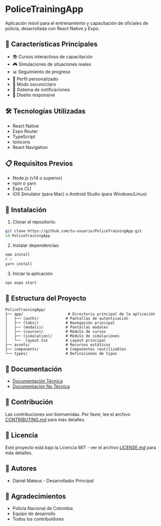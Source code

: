 # PoliceTrainingApp

Aplicación móvil para el entrenamiento y capacitación de oficiales de policía, desarrollada con React Native y Expo.

## 🚀 Características Principales

- 📚 Cursos interactivos de capacitación
- 🎮 Simulaciones de situaciones reales
- 📊 Seguimiento de progreso
- 👤 Perfil personalizado
- 🌙 Modo oscuro/claro
- 🔔 Sistema de notificaciones
- 📱 Diseño responsive

## 🛠️ Tecnologías Utilizadas

- React Native
- Expo Router
- TypeScript
- Ionicons
- React Navigation

## 📋 Requisitos Previos

- Node.js (v14 o superior)
- npm o yarn
- Expo CLI
- iOS Simulator (para Mac) o Android Studio (para Windows/Linux)

## 🔧 Instalación

1. Clonar el repositorio:
```bash
git clone https://github.com/tu-usuario/PoliceTrainingApp.git
cd PoliceTrainingApp
```

2. Instalar dependencias:
```bash
npm install
# o
yarn install
```

3. Iniciar la aplicación:
```bash
npx expo start
```

## 📱 Estructura del Proyecto

```
PoliceTrainingApp/
├── app/                    # Directorio principal de la aplicación
│   ├── (auth)/            # Pantallas de autenticación
│   ├── (tabs)/            # Navegación principal
│   ├── (modals)/          # Pantallas modales
│   ├── (course)/          # Módulo de cursos
│   ├── (simulation)/      # Módulo de simulaciones
│   └── _layout.tsx        # Layout principal
├── assets/                # Recursos estáticos
├── components/            # Componentes reutilizables
└── types/                 # Definiciones de tipos
```

## 📄 Documentación

- [Documentación Técnica](docs/TECHNICAL.md)
- [Documentación No Técnica](docs/NON_TECHNICAL.md)

## 🤝 Contribución

Las contribuciones son bienvenidas. Por favor, lee el archivo [CONTRIBUTING.md](CONTRIBUTING.md) para más detalles.

## 📝 Licencia

Este proyecto está bajo la Licencia MIT - ver el archivo [LICENSE.md](LICENSE.md) para más detalles.

## 👥 Autores

- Daniel Mateus - Desarrollador Principal

## 🙏 Agradecimientos

- Policía Nacional de Colombia
- Equipo de desarrollo
- Todos los contribuidores

